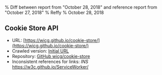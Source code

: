 % Diff between report from "October 28, 2018" and reference report from "October 27, 2018"
% Reffy
% October 28, 2018

## Cookie Store API

- URL: [https://wicg.github.io/cookie-store/](https://wicg.github.io/cookie-store/)
- Crawled version: [Initial URL](https://wicg.github.io/cookie-store/)
- Repository: [GitHub wicg/cookie-store](https://github.com/wicg/cookie-store)
- Inconsistent references for links: *INS* https://w3c.github.io/ServiceWorker/


